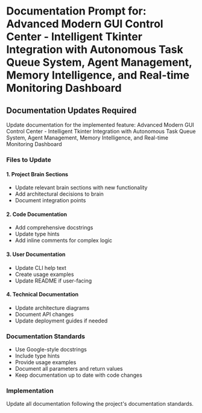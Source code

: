 # Documentation Prompt for: Advanced Modern GUI Control Center - Intelligent Tkinter Integration with Autonomous Task Queue System, Agent Management, Memory Intelligence, and Real-time Monitoring Dashboard

## Documentation Updates Required

Update documentation for the implemented feature: Advanced Modern GUI Control Center - Intelligent Tkinter Integration with Autonomous Task Queue System, Agent Management, Memory Intelligence, and Real-time Monitoring Dashboard

### Files to Update

#### 1. Project Brain Sections
- Update relevant brain sections with new functionality
- Add architectural decisions to brain
- Document integration points

#### 2. Code Documentation
- Add comprehensive docstrings
- Update type hints
- Add inline comments for complex logic

#### 3. User Documentation
- Update CLI help text
- Create usage examples
- Update README if user-facing

#### 4. Technical Documentation
- Update architecture diagrams
- Document API changes
- Update deployment guides if needed

### Documentation Standards
- Use Google-style docstrings
- Include type hints
- Provide usage examples
- Document all parameters and return values
- Keep documentation up to date with code changes

### Implementation
Update all documentation following the project's documentation standards.
